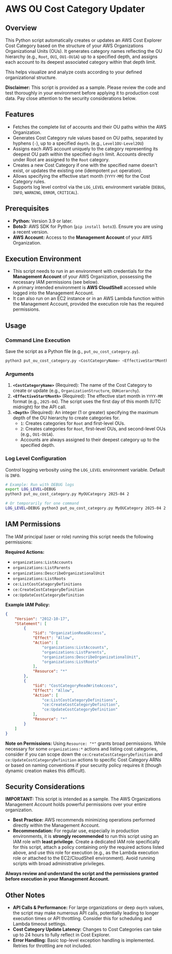 # AWS OU Cost Category Updater

## Overview

This Python script automatically creates or updates an AWS Cost Explorer Cost Category based on the structure of your AWS Organizations Organizational Units (OUs). It generates category names reflecting the OU hierarchy (e.g., `Root`, `OU1`, `OU1-OU1A`) up to a specified depth, and assigns each account to its deepest associated category within that depth limit.

This helps visualize and analyze costs according to your defined organizational structure.

**Disclaimer:** This script is provided as a sample. Please review the code and test thoroughly in your environment before applying it to production cost data. Pay close attention to the security considerations below.

## Features

* Fetches the complete list of accounts and their OU paths within the AWS Organization.
* Generates Cost Category rule values based on OU paths, separated by hyphens (`-`), up to a specified `depth`. (e.g., `Level1OU-Level2OU`)
* Assigns each AWS account uniquely to the category representing its deepest OU path within the specified `depth` limit. Accounts directly under Root are assigned to the `Root` category.
* Creates a new Cost Category if one with the specified name doesn't exist, or updates the existing one (idempotent `put` operation).
* Allows specifying the effective start month (`YYYY-MM`) for the Cost Category rules.
* Supports log level control via the `LOG_LEVEL` environment variable (`DEBUG`, `INFO`, `WARNING`, `ERROR`, `CRITICAL`).

## Prerequisites

* **Python:** Version 3.9 or later.
* **Boto3:** AWS SDK for Python (`pip install boto3`). Ensure you are using a recent version.
* **AWS Account:** Access to the **Management Account** of your AWS Organization.

## Execution Environment

* This script needs to run in an environment with credentials for the **Management Account** of your AWS Organization, possessing the necessary IAM permissions (see below).
* A primary intended environment is **AWS CloudShell** accessed while logged into the Management Account.
* It can also run on an EC2 instance or in an AWS Lambda function within the Management Account, provided the execution role has the required permissions.

## Usage

### Command Line Execution

Save the script as a Python file (e.g., `put_ou_cost_category.py`).

```bash
python3 put_ou_cost_category.py <CostCategoryName> <EffectiveStartMonth> <Depth>
```

### Arguments

1.  **`<CostCategoryName>`** (Required): The name of the Cost Category to create or update (e.g., `OrganizationStructure`, `OUHierarchy`).
2.  **`<EffectiveStartMonth>`** (Required): The effective start month in `YYYY-MM` format (e.g., `2025-04`). The script uses the first day of this month (UTC midnight) for the API call.
3.  **`<Depth>`** (Required): An integer (1 or greater) specifying the maximum depth of the OU hierarchy to create categories for.
    * `1`: Creates categories for `Root` and first-level OUs.
    * `2`: Creates categories for `Root`, first-level OUs, and second-level OUs (e.g., `OU1-OU1A`).
    * Accounts are always assigned to their deepest category up to the specified depth.

### Log Level Configuration

Control logging verbosity using the `LOG_LEVEL` environment variable. Default is `INFO`.

```bash
# Example: Run with DEBUG logs
export LOG_LEVEL=DEBUG
python3 put_ou_cost_category.py MyOUCategory 2025-04 2

# Or temporarily for one command
LOG_LEVEL=DEBUG python3 put_ou_cost_category.py MyOUCategory 2025-04 2
```

## IAM Permissions

The IAM principal (user or role) running this script needs the following permissions:

**Required Actions:**

* `organizations:ListAccounts`
* `organizations:ListParents`
* `organizations:DescribeOrganizationalUnit`
* `organizations:ListRoots`
* `ce:ListCostCategoryDefinitions`
* `ce:CreateCostCategoryDefinition`
* `ce:UpdateCostCategoryDefinition`

**Example IAM Policy:**

```json
{
    "Version": "2012-10-17",
    "Statement": [
        {
            "Sid": "OrganizationReadAccess",
            "Effect": "Allow",
            "Action": [
                "organizations:ListAccounts",
                "organizations:ListParents",
                "organizations:DescribeOrganizationalUnit",
                "organizations:ListRoots"
            ],
            "Resource": "*"
        },
        {
            "Sid": "CostCategoryReadWriteAccess",
            "Effect": "Allow",
            "Action": [
                "ce:ListCostCategoryDefinitions",
                "ce:CreateCostCategoryDefinition",
                "ce:UpdateCostCategoryDefinition"
            ],
            "Resource": "*"
        }
    ]
}
```

**Note on Permissions:** Using `Resource: "*"` grants broad permissions. While necessary for some `organizations:*` actions and listing cost categories, consider if you can scope down the `ce:CreateCostCategoryDefinition` and `ce:UpdateCostCategoryDefinition` actions to specific Cost Category ARNs or based on naming conventions if your security policy requires it (though dynamic creation makes this difficult).

## Security Considerations

**IMPORTANT:** This script is intended as a sample. The AWS Organizations Management Account holds powerful permissions over your entire organization.

* **Best Practice:** AWS recommends minimizing operations performed directly within the Management Account.
* **Recommendation:** For regular use, especially in production environments, it is **strongly recommended** to run this script using an IAM role with **least privilege**. Create a dedicated IAM role specifically for this script, attach a policy containing *only* the required actions listed above, and use this role for execution (e.g., as the Lambda execution role or attached to the EC2/CloudShell environment). Avoid running scripts with broad administrative privileges.

**Always review and understand the script and the permissions granted before execution in your Management Account.**

## Other Notes

* **API Calls & Performance:** For large organizations or deep `depth` values, the script may make numerous API calls, potentially leading to longer execution times or API throttling. Consider this for scheduling and Lambda timeout settings.
* **Cost Category Update Latency:** Changes to Cost Categories can take up to 24 hours to fully reflect in Cost Explorer.
* **Error Handling:** Basic top-level exception handling is implemented. Retries for throttling are not included.
